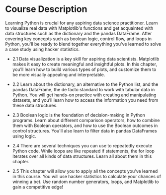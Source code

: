 # Course Description

Learning Python is crucial for any aspiring data science practitioner. Learn to visualize real data with Matplotlib's functions and get acquainted with data structures such as the dictionary and the pandas DataFrame. After covering key concepts such as boolean logic, control flow, and loops in Python, you'll be ready to blend together everything you've learned to solve a case study using hacker statistics.

* 2.1 Data visualization is a key skill for aspiring data scientists. Matplotlib makes it easy to create meaningful and insightful plots. In this chapter, you’ll learn how to build various types of plots, and customize them to be more visually appealing and interpretable.

* 2.2 Learn about the dictionary, an alternative to the Python list, and the pandas DataFrame, the de facto standard to work with tabular data in Python. You will get hands-on practice with creating and manipulating datasets, and you’ll learn how to access the information you need from these data structures.

* 2.3 Boolean logic is the foundation of decision-making in Python programs. Learn about different comparison operators, how to combine them with Boolean operators, and how to use the Boolean outcomes in control structures. You'll also learn to filter data in pandas DataFrames using logic.

* 2.4 There are several techniques you can use to repeatedly execute Python code. While loops are like repeated if statements, the for loop iterates over all kinds of data structures. Learn all about them in this chapter.

* 2.5 This chapter will allow you to apply all the concepts you've learned in this course. You will use hacker statistics to calculate your chances of winning a bet. Use random number generators, loops, and Matplotlib to gain a competitive edge!
